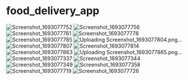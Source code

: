 
# food_delivery_app

![Screenshot_1693077752](https://github.com/Abdalrhman-Abuwarda/food_delivery_app/assets/28483872/b50eed96-fbdf-40de-8b22-c345b7c09de4)
![Screenshot_1693077756](https://github.com/Abdalrhman-Abuwarda/food_delivery_app/assets/28483872/fcfcef4b-1ef8-4801-bc1b-f63b89d3ea31)
![Screenshot_1693077761](https://github.com/Abdalrhman-Abuwarda/food_delivery_app/assets/28483872/e4b92636-efe9-4120-8be8-3b2697fe6b91)
![Screenshot_1693077778](https://github.com/Abdalrhman-Abuwarda/food_delivery_app/assets/28483872/bf91f1fc-a203-4608-813c-606ba5323764)
![Screenshot_1693077785](https://github.com/Abdalrhman-Abuwarda/food_delivery_app/assets/28483872/a95debcc-4473-4f61-8327-093276f0fca0)
![Uploading Screenshot_1693077804.png…]()
![Screenshot_1693077807](https://github.com/Abdalrhman-Abuwarda/food_delivery_app/assets/28483872/a72b2aa7-bdac-4c26-866c-1e4cf9bdfa96)
![Screenshot_1693077814](https://github.com/Abdalrhman-Abuwarda/food_delivery_app/assets/28483872/6749656f-fef2-4547-9fd7-d1a37bcaf2b1)
![Screenshot_1693077863](https://github.com/Abdalrhman-Abuwarda/food_delivery_app/assets/28483872/798ef911-e568-4164-8244-59f65b4286e2)
![Uploading Screenshot_1693077865.png…]()
![Screenshot_1693077337](https://github.com/Abdalrhman-Abuwarda/food_delivery_app/assets/28483872/fe83391d-9831-4ae7-8405-4b46b765358c)
![Screenshot_1693077344](https://github.com/Abdalrhman-Abuwarda/food_delivery_app/assets/28483872/a47d353f-217a-46bc-8cae-91771f5165a0)
![Screenshot_1693077349](https://github.com/Abdalrhman-Abuwarda/food_delivery_app/assets/28483872/544a7a92-ff94-4283-b124-d8c9bef6219a)
![Screenshot_1693077358](https://github.com/Abdalrhman-Abuwarda/food_delivery_app/assets/28483872/104ada1b-06af-4e95-a5de-03cd73d37048)
![Screenshot_1693077719](https://github.com/Abdalrhman-Abuwarda/food_delivery_app/assets/28483872/17345143-9f44-4b6f-9223-3c994aaee256)
![Screenshot_1693077726](https://github.com/Abdalrhman-Abuwarda/food_delivery_app/assets/28483872/26c2fa4c-ce54-4ef2-a998-d251d51a705b)
